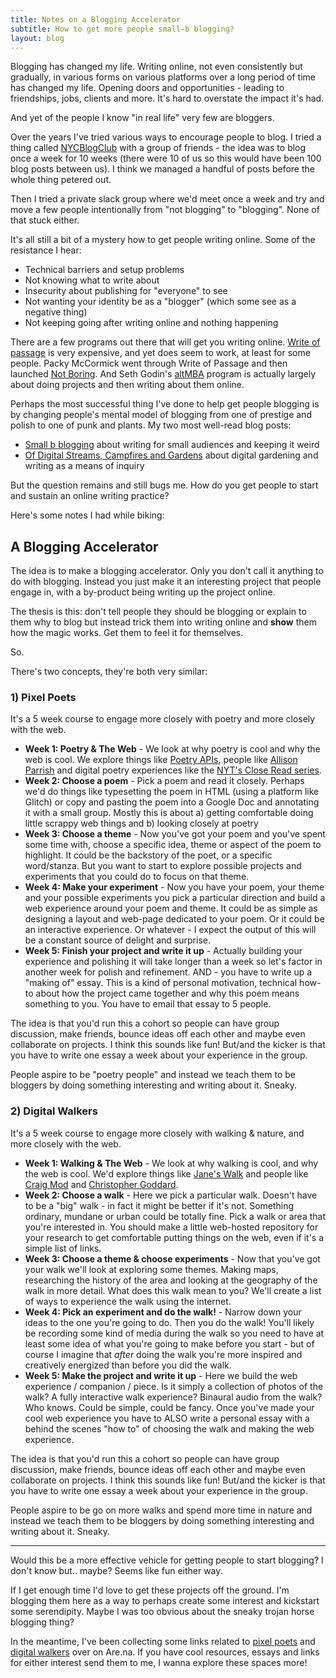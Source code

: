 ```yaml
---
title: Notes on a Blogging Accelerator
subtitle: How to get more people small-b blogging?
layout: blog
---
```


Blogging has changed my life. Writing online, not even consistently but gradually, in various forms on various platforms over a long period of time has changed my life. Opening doors and opportunities - leading to friendships, jobs, clients and more. It's hard to overstate the impact it's had.

And yet of the people I know "in real life" very few are bloggers.

Over the years I've tried various ways to encourage people to blog. I tried a thing called [NYCBlogClub](https://tomcritchlow.com/2015/09/03/nycblogclub/) with a group of friends - the idea was to blog once a week for 10 weeks (there were 10 of us so this would have been 100 blog posts between us). I think we managed a handful of posts before the whole thing petered out.

Then I tried a private slack group where we'd meet once a week and try and move a few people intentionally from "not blogging" to "blogging". None of that stuck either.

It's all still a bit of a mystery how to get people writing online. Some of the resistance I hear:

- Technical barriers and setup problems 
- Not knowing what to write about
- Insecurity about publishing for "everyone" to see
- Not wanting your identity be as a "blogger" (which some see as a negative thing)
- Not keeping going after writing online and nothing happening 

There are a few programs out there that will get you writing online. [Write of passage](https://writeofpassage.school/) is very expensive, and yet does seem to work, at least for some people. Packy McCormick went through Write of Passage and then launched [Not Boring](https://www.notboring.co/). And Seth Godin's [altMBA](https://altmba.com/) program is actually largely about doing projects and then writing about them online.

Perhaps the most successful thing I've done to help get people blogging is by changing people's mental model of blogging from one of prestige and polish to one of punk and plants. My two most well-read blog posts:

- [Small b blogging](https://tomcritchlow.com/2018/02/23/small-b-blogging/) about writing for small audiences and keeping it weird
- [Of Digital Streams, Campfires and Gardens](https://tomcritchlow.com/2018/10/10/of-gardens-and-wikis/) about digital gardening and writing as a means of inquiry

But the question remains and still bugs me. How do you get people to start and sustain an online writing practice?

Here's some notes I had while biking:

## A Blogging Accelerator

The idea is to make a blogging accelerator. Only you don't call it anything to do with blogging. Instead you just make it an interesting project that people engage in, with a by-product being writing up the project online.

The thesis is this: don't tell people they should be blogging or explain to them why to blog but instead trick them into writing online and **show** them how the magic works. Get them to feel it for themselves.

So.

There's two concepts, they're both very similar:

### 1) Pixel Poets

It's a 5 week course to engage more closely with poetry and more closely with the web.

- **Week 1: Poetry & The Web** - We look at why poetry is cool and why the web is cool. We explore things like [Poetry APIs](https://poetrydb.org/index.html), people like [Allison Parrish](https://www.decontextualize.com/) and digital poetry experiences like the [NYT's Close Read series](https://tomcritchlow.com/2022/03/15/holding-scrolling-attention/).
- **Week 2: Choose a poem** - Pick a poem and read it closely. Perhaps we'd do things like typesetting the poem in HTML (using a platform like Glitch) or copy and pasting the poem into a Google Doc and annotating it with a small group. Mostly this is about a) getting comfortable doing little scrappy web things and b) looking closely at poetry
- **Week 3: Choose a theme** - Now you've got your poem and you've spent some time with, choose a specific idea, theme or aspect of the poem to highlight. It could be the backstory of the poet, or a specific word/stanza. But you want to start to explore possible projects and experiments that you could do to focus on that theme.
- **Week 4: Make your experiment** - Now you have your poem, your theme and your possible experiments you pick a particular direction and build a web experience around your poem and theme. It could be as simple as designing a layout and web-page dedicated to your poem. Or it could be an interactive experience. Or whatever - I expect the output of this will be a constant source of delight and surprise.
- **Week 5: Finish your project and write it up** - Actually building your experience and polishing it will take longer than a week so let's factor in another week for polish and refinement. AND - you have to write up a "making of" essay. This is a kind of personal motivation, technical how-to about how the project came together and why this poem means something to you. You have to email that essay to 5 people.

The idea is that you'd run this a cohort so people can have group discussion, make friends, bounce ideas off each other and maybe even collaborate on projects. I think this sounds like fun! But/and the kicker is that you have to write one essay a week about your experience in the group.

People aspire to be "poetry people" and instead we teach them to be bloggers by doing something interesting and writing about it. Sneaky.

### 2) Digital Walkers

It's a 5 week course to engage more closely with walking & nature, and more closely with the web.

- **Week 1: Walking & The Web** - We look at why walking is cool, and why the web is cool. We'd explore things like [Jane's Walk](https://janeswalk.org/) and people like [Craig Mod](https://craigmod.com/) and [Christopher Goddard](https://christophergoddard.net/).
- **Week 2: Choose a walk** - Here we pick a particular walk. Doesn't have to be a "big" walk - in fact it might be better if it's not. Something ordinary, mundane or urban could be totally fine. Pick a walk or area that you're interested in. You should make a little web-hosted repository for your research to get comfortable putting things on the web, even if it's a simple list of links.
- **Week 3: Choose a theme & choose experiments** - Now that you've got your walk we'll look at exploring some themes. Making maps, researching the history of the area and looking at the geography of the walk in more detail. What does this walk mean to you? We'll create a list of ways to experience the walk using the internet.
- **Week 4: Pick an experiment and do the walk!** - Narrow down your ideas to the one you're going to do. Then you do the walk! You'll likely be recording some kind of media during the walk so you need to have at least some idea of what you're going to make before you start - but of course I imagine that *after* doing the walk you're more inspired and creatively energized than before you did the walk.
- **Week 5: Make the project and write it up** - Here we build the web experience / companion / piece. Is it simply a collection of photos of the walk? A fully interactive walk experience? Binaural audio from the walk? Who knows. Could be simple, could be fancy. Once you've made your cool web experience you have to ALSO write a personal essay with a behind the scenes "how to" of choosing the walk and making the web experience.

The idea is that you'd run this a cohort so people can have group discussion, make friends, bounce ideas off each other and maybe even collaborate on projects. I think this sounds like fun! But/and the kicker is that you have to write one essay a week about your experience in the group.

People aspire to be go on more walks and spend more time in nature and instead we teach them to be bloggers by doing something interesting and writing about it. Sneaky.

---

Would this be a more effective vehicle for getting people to start blogging? I don't know but.. maybe? Seems like fun either way.

If I get enough time I'd love to get these projects off the ground. I'm blogging them here as a way to perhaps create some interest and kickstart some serendipity. Maybe I was too obvious about the sneaky trojan horse blogging thing?

In the meantime, I've been collecting some links related to [pixel poets](https://www.are.na/tom-critchlow/poetry-pixels) and [digital walkers](https://www.are.na/tom-critchlow/digital-walkers) over on Are.na. If you have cool resources, essays and links for either interest send them to me, I wanna explore these spaces more!